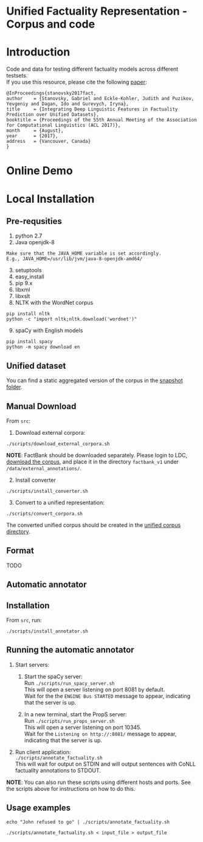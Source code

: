 Unified Factuality Representation - Corpus and code
===================================================

Introduction
============

Code and data for testing different factuality models across different testsets.<br>
If you use this resource, please cite the  following [paper](https://gabrielstanovsky.github.io/assets/papers/acl17/paper.pdf):

```
@InProceedings{stanovsky2017fact,
author    = {Stanovsky, Gabriel and Eckle-Kohler, Judith and Puzikov, Yevgeniy and Dagan, Ido and Gurevych, Iryna},
title     = {Integrating Deep Linguistic Features in Factuality Prediction over Unified Datasets},
booktitle = {Proceedings of the 55th Annual Meeting of the Association for Computational Linguistics (ACL 2017)},
month     = {August},
year      = {2017},
address   = {Vancouver, Canada}
}
```

Online Demo
===========


Local Installation
==================

Pre-requsities
--------------
1. python 2.7
2. Java openjdk-8
```
Make sure that the JAVA_HOME variable is set accordingly.
E.g., JAVA_HOME=/usr/lib/jvm/java-8-openjdk-amd64/
```
3. setuptools
4. easy_install
5. pip 9.x
6. libxml
7. libxslt
8. NLTK with the WordNet corpus<br>
```
pip install nltk
python -c "import nltk;nltk.download('wordnet')"
```
9. spaCy with English models<br>
```
pip install spacy
python -m spacy download en
```

Unified dataset
---------------

You can find a static aggregated version of the corpus in the [snapshot folder](data/unified/snapshot).

Manual Download
---------------

From ```src```:

1. Download external corpora: <br>
```
./scripts/download_external_corpora.sh
```

**NOTE**: FactBank should be downloaded separately. Please login to LDC, [download the corpus](https://catalog.ldc.upenn.edu/ldc2009t23), and place it in the directory ```factbank_v1``` under ```/data/external_annotations/```.

2. Install converter
```
./scripts/install_converter.sh
```

3. Convert to a unified representation:<br>
```
./scripts/convert_corpora.sh
```

The converted unified corpus should be created in the [unified corpus directory](data/unified).

Format
------

TODO

Automatic annotator
-------------------

Installation
------------

From ```src```, run: <br>
```
./scripts/install_annotator.sh
```
Running the automatic annotator
-------------------------------

1. Start servers:

    1. Start the spaCy server:<br>
    Run ```./scripts/run_spacy_server.sh``` <br>
    This will open a server listening on port 8081 by default. <br>
    Wait for the the ```ENGINE Bus STARTED``` message to appear, indicating that the server is up.
    

    2. In a new terminal, start the PropS server:<br>
    Run ```./scripts/run_props_server.sh```<br>
    This will open a server listening on port 10345. <br>
    Wait for the ```Listening on http://:8081/``` message to appear, indicating that the server is up.
  
2. Run client application:<br>
``` ./scripts/annotate_factuality.sh ``` <br>
This will wait for output on STDIN and will output sentences with CoNLL factuality annotations 
to STDOUT.

**NOTE**: You can also run these scripts using different hosts and ports. See the scripts above for instructions on how to do this.

Usage examples
--------------

``` echo "John refused to go" | ./scripts/annotate_factuality.sh ```

``` ./scripts/annotate_factuality.sh < input_file > output_file ```


<!-- ## OLD: -->

<!-- ### TODO: -->


<!-- #### Unified corpus: -->
<!--    1. Download external script to get all of the datasets -->
<!--    2. Requirements pip file to download all needed python dependencies -->

<!-- #### Practical factuality annotator: -->
<!--    1. End-to-end pipeline: Raw text -> annotation (will apply dependency parsing) -->
<!--    2. Dep trees -> factuality. Will provide the ability to experiment with other dep parsers. -->
<!--    3. Client - server architecture. Will load all heavy models once (Spacy, Truthteller, etc.) -->
<!--    4. Using the previous module - create an online demo. -->


<!-- ### Converting the Data to CoNLL Format -->

<!-- #### UW -->
<!-- Run the conversion script: -->

<!--         src> ./convert_uw.sh -->
<!-- This will create the UW [dev](data/uw/factuality-data/dev.conll), [train](data/uw/factuality-data/train.conll), and [test](data/uw/factuality-data/test.conll) CoNLL files with factuality annotations. -->

<!-- #### MEANTIME -->
<!-- Run the conversion script: -->

<!--         src> ./convert_meantime.sh -->
<!-- This will create the [Meantime](data/meantime/meantime_cross_filtered.conll) CoNLL file with factuality annotations. -->

<!-- Splitting the corpus: -->

<!--         src> ./split_meantime.sh -->

<!-- This will create the MEANTIME [train](data/meantime/train.conll), [dev](data/meantime/dev.conll) and [test](data/meantime/test.conll) files. -->

<!-- #### Factbank -->
<!-- Run the conversion script: -->

<!--         src> ./convert_factbank.sh -->
<!-- This will create the [Factbank ](data/factbank_v1/factbank_filtered.conll) CoNLL file with factuality annotations. -->

<!-- Splitting the corpus: -->

<!--         src> ./split_factbank.sh -->

<!-- This will create the factbank [train](data/factbank_v1/train.conll), [dev](data/factbank_v1/dev.conll) and [test](data/factbank_v1/test.conll) files. -->


<!-- ### Running TruthTeller on the Test Set -->

<!-- 1. Run the spaCy server: -->


<!--         src>  python ./parsers/spacy_server.py -->

<!-- 2. In a new terminal, run: -->

<!--         src> ./run_TT_on_UW_test.sh -->
<!--     This will take some time (20 minutes on my machine) and will create a [TruthTeller annotated file](src/test.tt.conll) -->

<!--     **Note**: where Truthteller doesn't annotate a value, this will produce a "DEFAULT" label instead of a number in [-3, 3]. -->

<!-- ### Evaluate Against the Gold Standard -->

<!-- Run: -->

<!--     src> python  ./evaluate.py  --pred=./test.tt.conll  --gold=../data/uw/factuality-data/test.conll --default=3 -->

<!-- ### Other Evaluations -->

<!-- #### Label Distribution Histogram -->

<!-- For example, for the development set, run: -->

<!--     src> python ./plot_histogram.py --in=../data/uw/factuality-data/dev.conll --out=../figures/Dev_gold_histogram.svg --default=3 --title="Dev TT Gold Histogram" -->

<!-- This will create the [dev histogram figure](figures/Dev_gold_histogram.svg). -->


















